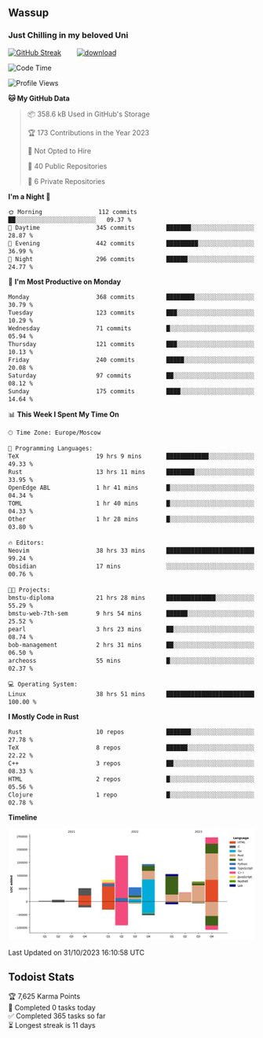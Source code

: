 ## Wassup 
### Just Chilling in my beloved Uni 

<!--
-->

[![GitHub Streak](http://github-readme-streak-stats.herokuapp.com?user=archeoss&theme=shades-of-purple&hide_border=true&date_format=j%20M%5B%20Y%5D)](https://git.io/streak-stats)&nbsp;&nbsp;&nbsp;&nbsp;&nbsp;&nbsp;&nbsp;&nbsp;[![download](https://user-images.githubusercontent.com/68448737/147796309-d8b65b1d-4dde-40d9-b03a-2b42aaa6cd43.jpeg)
](http://bmstu.ru/)

<!--START_SECTION:waka-->
![Code Time](http://img.shields.io/badge/Code%20Time-1%2C989%20hrs%206%20mins-blue)

![Profile Views](http://img.shields.io/badge/Profile%20Views-0-blue)

**🐱 My GitHub Data** 

> 📦 358.6 kB Used in GitHub's Storage 
 > 
> 🏆 173 Contributions in the Year 2023
 > 
> 🚫 Not Opted to Hire
 > 
> 📜 40 Public Repositories 
 > 
> 🔑 6 Private Repositories 
 > 
**I'm a Night 🦉** 

```text
🌞 Morning                112 commits         ██░░░░░░░░░░░░░░░░░░░░░░░   09.37 % 
🌆 Daytime                345 commits         ███████░░░░░░░░░░░░░░░░░░   28.87 % 
🌃 Evening                442 commits         █████████░░░░░░░░░░░░░░░░   36.99 % 
🌙 Night                  296 commits         ██████░░░░░░░░░░░░░░░░░░░   24.77 % 
```
📅 **I'm Most Productive on Monday** 

```text
Monday                   368 commits         ████████░░░░░░░░░░░░░░░░░   30.79 % 
Tuesday                  123 commits         ███░░░░░░░░░░░░░░░░░░░░░░   10.29 % 
Wednesday                71 commits          █░░░░░░░░░░░░░░░░░░░░░░░░   05.94 % 
Thursday                 121 commits         ███░░░░░░░░░░░░░░░░░░░░░░   10.13 % 
Friday                   240 commits         █████░░░░░░░░░░░░░░░░░░░░   20.08 % 
Saturday                 97 commits          ██░░░░░░░░░░░░░░░░░░░░░░░   08.12 % 
Sunday                   175 commits         ████░░░░░░░░░░░░░░░░░░░░░   14.64 % 
```


📊 **This Week I Spent My Time On** 

```text
🕑︎ Time Zone: Europe/Moscow

💬 Programming Languages: 
TeX                      19 hrs 9 mins       ████████████░░░░░░░░░░░░░   49.33 % 
Rust                     13 hrs 11 mins      ████████░░░░░░░░░░░░░░░░░   33.95 % 
OpenEdge ABL             1 hr 41 mins        █░░░░░░░░░░░░░░░░░░░░░░░░   04.34 % 
TOML                     1 hr 40 mins        █░░░░░░░░░░░░░░░░░░░░░░░░   04.33 % 
Other                    1 hr 28 mins        █░░░░░░░░░░░░░░░░░░░░░░░░   03.80 % 

🔥 Editors: 
Neovim                   38 hrs 33 mins      █████████████████████████   99.24 % 
Obsidian                 17 mins             ░░░░░░░░░░░░░░░░░░░░░░░░░   00.76 % 

🐱‍💻 Projects: 
bmstu-diploma            21 hrs 28 mins      ██████████████░░░░░░░░░░░   55.29 % 
bmstu-web-7th-sem        9 hrs 54 mins       ██████░░░░░░░░░░░░░░░░░░░   25.52 % 
pearl                    3 hrs 23 mins       ██░░░░░░░░░░░░░░░░░░░░░░░   08.74 % 
bob-management           2 hrs 31 mins       ██░░░░░░░░░░░░░░░░░░░░░░░   06.50 % 
archeoss                 55 mins             █░░░░░░░░░░░░░░░░░░░░░░░░   02.37 % 

💻 Operating System: 
Linux                    38 hrs 51 mins      █████████████████████████   100.00 % 
```

**I Mostly Code in Rust** 

```text
Rust                     10 repos            ███████░░░░░░░░░░░░░░░░░░   27.78 % 
TeX                      8 repos             ██████░░░░░░░░░░░░░░░░░░░   22.22 % 
C++                      3 repos             ██░░░░░░░░░░░░░░░░░░░░░░░   08.33 % 
HTML                     2 repos             █░░░░░░░░░░░░░░░░░░░░░░░░   05.56 % 
Clojure                  1 repo              █░░░░░░░░░░░░░░░░░░░░░░░░   02.78 % 
```



**Timeline**

![Lines of Code chart](https://raw.githubusercontent.com/archeoss/archeoss/master/assets/bar_graph.png)


 Last Updated on 31/10/2023 16:10:58 UTC
<!--END_SECTION:waka-->

## Todoist Stats

<!-- TODO-IST:START -->
🏆  7,625 Karma Points           
🌸  Completed 0 tasks today           
✅  Completed 365 tasks so far           
⏳  Longest streak is 11 days
<!-- TODO-IST:END -->
